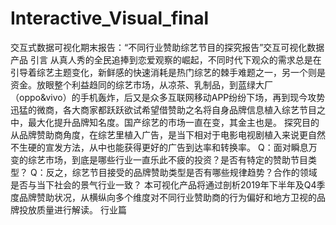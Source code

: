 # Interactive_Visual_final
交互式数据可视化期末报告：“不同行业赞助综艺节目的探究报告”交互可视化数据产品 引言 从真人秀的全民追捧到恋爱观察的崛起，不同时代下观众的需求总是在引导着综艺主题变化，新鲜感的快速消耗是热门综艺的棘手难题之一，另一个则是资金。放眼整个利益趋同的综艺市场，从凉茶、乳制品，到蓝绿大厂（oppo&amp;vivo）的手机轰炸，后又是众多互联网移动APP纷纷下场，再到现今攻势迅猛的微商，各大商家都跃跃欲试希望借赞助之名将自身品牌信息植入综艺节目之中，最大化提升品牌知名度。国产综艺的市场一直在变，其金主也是。  探究目的 从品牌赞助商角度，在综艺里植入广告，是当下相对于电影电视剧植入来说更自然不生硬的宣发方法，从中也能获得更好的广告到达率和转换率。  Q：面对瞬息万变的综艺市场，到底是哪些行业一直乐此不疲的投资？是否有特定的赞助节目类型？  Q：反之，综艺节目接受的品牌赞助类型是否有哪些规律趋势？合作的领域是否与当下社会的景气行业一致？  本可视化产品将通过剖析2019年下半年及Q4季度品牌赞助状况，从横纵向多个维度对不同行业赞助商的行为偏好和地方卫视的品牌投放质量进行解读。  行业篇
